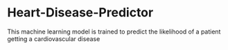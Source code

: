 # Heart-Disease-Predictor
 This machine learning model is trained to predict the likelihood of a patient getting a cardiovascular disease
